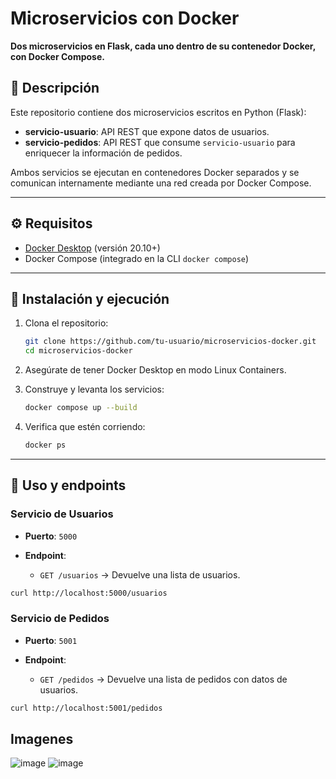 # Microservicios con Docker


**Dos microservicios en Flask, cada uno dentro de su contenedor Docker, con Docker Compose.**


## 📝 Descripción

Este repositorio contiene dos microservicios escritos en Python (Flask):

* **servicio-usuario**: API REST que expone datos de usuarios.
* **servicio-pedidos**: API REST que consume `servicio-usuario` para enriquecer la información de pedidos.

Ambos servicios se ejecutan en contenedores Docker separados y se comunican internamente mediante una red creada por Docker Compose.

---


## ⚙️ Requisitos

* [Docker Desktop](https://www.docker.com/products/docker-desktop) (versión 20.10+)
* Docker Compose (integrado en la CLI `docker compose`)

---

## 🚀 Instalación y ejecución

1. Clona el repositorio:

   ```bash
   git clone https://github.com/tu-usuario/microservicios-docker.git
   cd microservicios-docker
   ```
2. Asegúrate de tener Docker Desktop en modo Linux Containers.
3. Construye y levanta los servicios:

   ```bash
   docker compose up --build
   ```
4. Verifica que estén corriendo:

   ```bash
   docker ps
   ```

---

## 🎯 Uso y endpoints

### Servicio de Usuarios

* **Puerto**: `5000`
* **Endpoint**:

  * `GET /usuarios` → Devuelve una lista de usuarios.

```bash
curl http://localhost:5000/usuarios
```

### Servicio de Pedidos

* **Puerto**: `5001`
* **Endpoint**:

  * `GET /pedidos` → Devuelve una lista de pedidos con datos de usuarios.

```bash
curl http://localhost:5001/pedidos
```


## Imagenes
![image](https://github.com/user-attachments/assets/955439e1-995f-4efd-9c47-74361adc4d46)
![image](https://github.com/user-attachments/assets/f59bbc1c-df3d-435f-b9b6-37b9fa9013bb)






